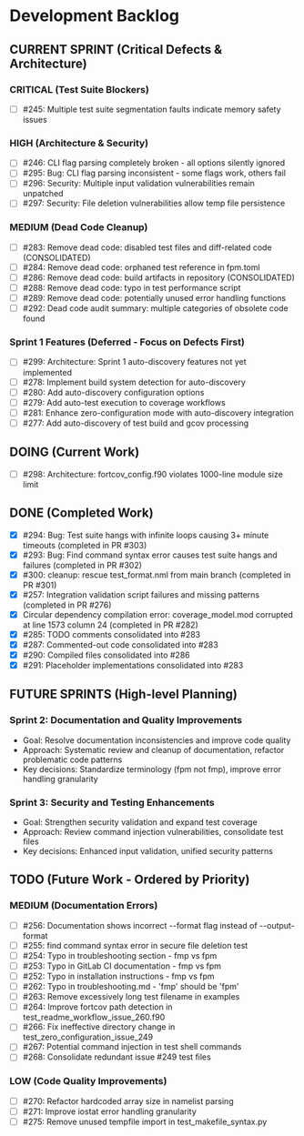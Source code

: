 # Development Backlog

## CURRENT SPRINT (Critical Defects & Architecture)
### CRITICAL (Test Suite Blockers)
- [ ] #245: Multiple test suite segmentation faults indicate memory safety issues

### HIGH (Architecture & Security)
- [ ] #246: CLI flag parsing completely broken - all options silently ignored
- [ ] #295: Bug: CLI flag parsing inconsistent - some flags work, others fail
- [ ] #296: Security: Multiple input validation vulnerabilities remain unpatched
- [ ] #297: Security: File deletion vulnerabilities allow temp file persistence

### MEDIUM (Dead Code Cleanup)
- [ ] #283: Remove dead code: disabled test files and diff-related code (CONSOLIDATED)
- [ ] #284: Remove dead code: orphaned test reference in fpm.toml
- [ ] #286: Remove dead code: build artifacts in repository (CONSOLIDATED)
- [ ] #288: Remove dead code: typo in test performance script
- [ ] #289: Remove dead code: potentially unused error handling functions
- [ ] #292: Dead code audit summary: multiple categories of obsolete code found

### Sprint 1 Features (Deferred - Focus on Defects First)
- [ ] #299: Architecture: Sprint 1 auto-discovery features not yet implemented
- [ ] #278: Implement build system detection for auto-discovery
- [ ] #280: Add auto-discovery configuration options
- [ ] #279: Add auto-test execution to coverage workflows
- [ ] #281: Enhance zero-configuration mode with auto-discovery integration
- [ ] #277: Add auto-discovery of test build and gcov processing

## DOING (Current Work)
- [ ] #298: Architecture: fortcov_config.f90 violates 1000-line module size limit

## DONE (Completed Work)
- [x] #294: Bug: Test suite hangs with infinite loops causing 3+ minute timeouts (completed in PR #303)
- [x] #293: Bug: Find command syntax error causes test suite hangs and failures (completed in PR #302)
- [x] #300: cleanup: rescue test_format.nml from main branch (completed in PR #301)
- [x] #257: Integration validation script failures and missing patterns (completed in PR #276)
- [x] Circular dependency compilation error: coverage_model.mod corrupted at line 1573 column 24 (completed in PR #282)
- [x] #285: TODO comments consolidated into #283
- [x] #287: Commented-out code consolidated into #283
- [x] #290: Compiled files consolidated into #286
- [x] #291: Placeholder implementations consolidated into #283

## FUTURE SPRINTS (High-level Planning)

### Sprint 2: Documentation and Quality Improvements
- Goal: Resolve documentation inconsistencies and improve code quality
- Approach: Systematic review and cleanup of documentation, refactor problematic code patterns
- Key decisions: Standardize terminology (fpm not fmp), improve error handling granularity

### Sprint 3: Security and Testing Enhancements
- Goal: Strengthen security validation and expand test coverage
- Approach: Review command injection vulnerabilities, consolidate test files
- Key decisions: Enhanced input validation, unified security patterns

## TODO (Future Work - Ordered by Priority)

### MEDIUM (Documentation Errors)
- [ ] #256: Documentation shows incorrect --format flag instead of --output-format
- [ ] #255: find command syntax error in secure file deletion test
- [ ] #254: Typo in troubleshooting section - fmp vs fpm
- [ ] #253: Typo in GitLab CI documentation - fmp vs fpm
- [ ] #252: Typo in installation instructions - fmp vs fpm
- [ ] #262: Typo in troubleshooting.md - 'fmp' should be 'fpm'
- [ ] #263: Remove excessively long test filename in examples
- [ ] #264: Improve fortcov path detection in test_readme_workflow_issue_260.f90
- [ ] #266: Fix ineffective directory change in test_zero_configuration_issue_249
- [ ] #267: Potential command injection in test shell commands
- [ ] #268: Consolidate redundant issue #249 test files

### LOW (Code Quality Improvements)
- [ ] #270: Refactor hardcoded array size in namelist parsing
- [ ] #271: Improve iostat error handling granularity
- [ ] #275: Remove unused tempfile import in test_makefile_syntax.py